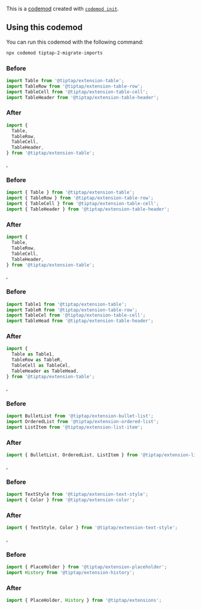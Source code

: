 
This is a [codemod](https://codemod.com) created with [```codemod init```](https://docs.codemod.com/deploying-codemods/cli#codemod-init).

## Using this codemod

You can run this codemod with the following command:

```bash
npx codemod tiptap-2-migrate-imports
```

### Before

```ts
import Table from '@tiptap/extension-table';
import TableRow from '@tiptap/extension-table-row';
import TableCell from '@tiptap/extension-table-cell';
import TableHeader from '@tiptap/extension-table-header';
```

### After

```ts
import {
  Table,
  TableRow,
  TableCell,
  TableHeader,
} from '@tiptap/extension-table';
```

,

### Before

```ts
import { Table } from '@tiptap/extension-table';
import { TableRow } from '@tiptap/extension-table-row';
import { TableCell } from '@tiptap/extension-table-cell';
import { TableHeader } from '@tiptap/extension-table-header';
```

### After

```ts
import {
  Table,
  TableRow,
  TableCell,
  TableHeader,
} from '@tiptap/extension-table';
```

,

### Before

```ts
import Table1 from '@tiptap/extension-table';
import TableR from '@tiptap/extension-table-row';
import TableCel from '@tiptap/extension-table-cell';
import TableHead from '@tiptap/extension-table-header';
```

### After

```ts
import {
  Table as Table1,
  TableRow as TableR,
  TableCell as TableCel,
  TableHeader as TableHead,
} from '@tiptap/extension-table';
```

,

### Before

```ts
import BulletList from '@tiptap/extension-bullet-list';
import OrderedList from '@tiptap/extension-ordered-list';
import ListItem from '@tiptap/extension-list-item';
```

### After

```ts
import { BulletList, OrderedList, ListItem } from '@tiptap/extension-list';
```

,

### Before

```ts
import TextStyle from '@tiptap/extension-text-style';
import { Color } from '@tiptap/extension-color';
```

### After

```ts
import { TextStyle, Color } from '@tiptap/extension-text-style';
```

,

### Before

```ts
import { PlaceHolder } from '@tiptap/extension-placeholder';
import History from '@tiptap/extension-history';
```

### After

```ts
import { PlaceHolder, History } from '@tiptap/extensions';
```
